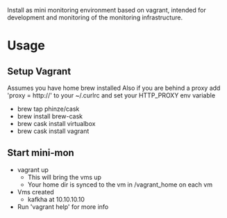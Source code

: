 Install as mini monitoring environment based on vagrant, intended for development and monitoring of the monitoring infrastructure.

# Usage
## Setup Vagrant
Assumes you have home brew installed
Also if you are behind a proxy add 'proxy = http://<proxy>' to your ~/.curlrc and set your HTTP_PROXY env variable

- brew tap phinze/cask
- brew install brew-cask
- brew cask install virtualbox 
- brew cask install vagrant

## Start mini-mon

- vagrant up
  - This will bring the vms up
  - Your home dir is synced to the vm in /vagrant_home on each vm
- Vms created
  - kafkha at 10.10.10.10
- Run 'vagrant help' for more info
